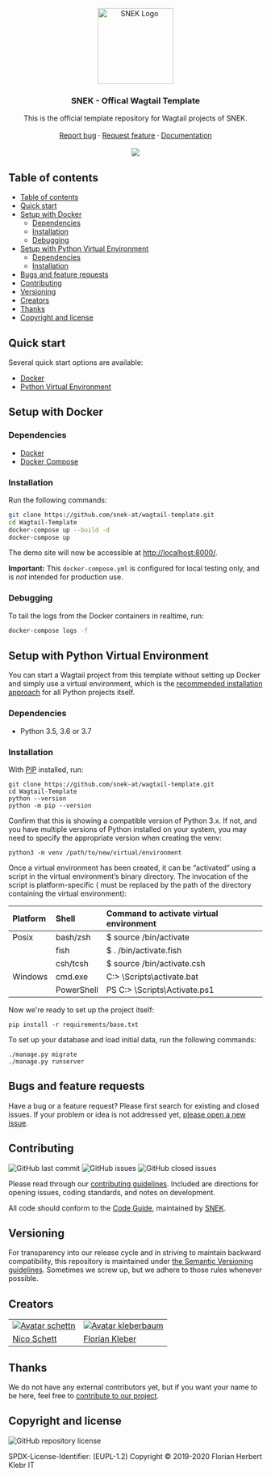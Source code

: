 <p align="center">
  <a href="https://snek.at/" target="_blank" rel="noopener noreferrer">
    <img src="https://avatars2.githubusercontent.com/u/55870326?s=400&u=c6c7f06305ddc94747d474850fde7b2044f53838&v=4" alt="SNEK Logo" height="150">
  </a>
</p>

<h3 align="center">SNEK - Offical Wagtail Template</h3>

<p align="center">
  This is the official template repository for Wagtail projects of SNEK.
  <br>
  <br>
  <a href="https://github.com/snek-at/wagtail-template/issues/new?template=bug_report.md">Report bug</a>
  ·
  <a href="https://github.com/snek-at/wagtail-template/issues/new?template=feature_request.md">Request feature</a>
  ·
  <a href="https://www.overleaf.com/read/bcxwhwbhrmps">Documentation</a>
  <br>
  <br>
  <a href="https://www.codacy.com/app/kleberbaum/wagtail-template">
    <img src="https://api.codacy.com/project/badge/Grade/20d80a1790c44c90a3376e77d34a99ff" />
  </a>
</p>

## Table of contents

-   [Table of contents](#table-of-contents)
-   [Quick start](#quick-start)
-   [Setup with Docker](#setup-with-docker)
    -   [Dependencies](#dependencies)
    -   [Installation](#installation)
    -   [Debugging](#debugging)
-   [Setup with Python Virtual Environment](#setup-with-python-virtual-environment)
    -   [Dependencies](#dependencies-1)
    -   [Installation](#installation-1)
-   [Bugs and feature requests](#bugs-and-feature-requests)
-   [Contributing](#contributing)
-   [Versioning](#versioning)
-   [Creators](#creators)
-   [Thanks](#thanks)
-   [Copyright and license](#copyright-and-license)

## [](#quick-start)Quick start

Several quick start options are available:

-   [Docker](#setup-with-docker)
-   [Python Virtual Environment](#setup-with-python-virtual-environment)

## [](#setup-with-docker)Setup with Docker

### Dependencies

-   [Docker](https://docs.docker.com/engine/installation/)
-   [Docker Compose](https://docs.docker.com/compose/install/)

### Installation

Run the following commands:

```bash
git clone https://github.com/snek-at/wagtail-template.git
cd Wagtail-Template
docker-compose up --build -d
docker-compose up
```

The demo site will now be accessible at <http://localhost:8000/>.

**Important:** This `docker-compose.yml` is configured for local testing only, and is _not_ intended for production use.

### Debugging

To tail the logs from the Docker containers in realtime, run:

```bash
docker-compose logs -f
```

## [](#setup-with-python-virtual-environment)Setup with Python Virtual Environment

You can start a Wagtail project from this template without setting up Docker and simply use a virtual environment,
which is the [recommended installation approach](https://docs.python.org/3/library/venv.html) for all Python projects itself.

### Dependencies

-   Python 3.5, 3.6 or 3.7

### Installation

With [PIP](https://github.com/pypa/pip) installed, run:

    git clone https://github.com/snek-at/wagtail-template.git
    cd Wagtail-Template
    python --version
    python -m pip --version

Confirm that this is showing a compatible version of Python 3.x. If not, and you have multiple versions
of Python installed on your system, you may need to specify the appropriate version when creating the venv:

    python3 -m venv /path/to/new/virtual/environment

Once a virtual environment has been created, it can be “activated” using a script in the virtual environment’s
binary directory. The invocation of the script is platform-specific (<venv> must be replaced by the path of the
directory containing the virtual environment):

| Platform | Shell      | Command to activate virtual environment |
| :------- | :--------- | :-------------------------------------- |
| Posix    | bash/zsh   | \$ source <venv>/bin/activate      |
|          | fish       | \$ . <venv>/bin/activate.fish      |
|          | csh/tcsh   | \$ source <venv>/bin/activate.csh  |
| Windows  | cmd.exe    | C:> <venv>\\Scripts\\activate.bat       |
|          | PowerShell | PS C:> <venv>\\Scripts\\Activate.ps1    |

Now we're ready to set up the project itself:

    pip install -r requirements/base.txt

To set up your database and load initial data, run the following commands:

    ./manage.py migrate
    ./manage.py runserver
    
## [](#bug-and-feature-requests)Bugs and feature requests

Have a bug or a feature request? Please first search for existing and closed issues. If your problem or idea is not
addressed yet, [please open a new issue](https://github.com/snek-at/wagtail-template/issues/new/choose).

## [](#contributing)Contributing

![GitHub last commit](https://img.shields.io/github/last-commit/snek-at/wagtail-template)
![GitHub issues](https://img.shields.io/github/issues-raw/snek-at/wagtail-template)
![GitHub closed issues](https://img.shields.io/github/issues-closed-raw/snek-at/wagtail-template?color=green)

Please read through our
[contributing guidelines](https://github.com/snek-at/wagtail-template/blob/master/CONTRIBUTING.md). Included are
directions for opening issues, coding standards, and notes on development.

All code should conform to the [Code Guide](https://github.com/snek-at/tonic/blob/master/STYLE_GUIDE.md), maintained by
[SNEK](https://github.com/snek-at).

## [](#versioning)Versioning

For transparency into our release cycle and in striving to maintain backward compatibility, this repository is
maintained under [the Semantic Versioning guidelines](https://semver.org/). Sometimes we screw up, but we adhere to
those rules whenever possible.

## [](#creators)Creators

<table border="0">
	<tr>
		<td>
		<a href="https://github.com/schettn">
			<img src="https://avatars.githubusercontent.com/schettn?s=100" alt="Avatar schettn">
		</a>
		</td>
    <td>
      <a href="https://github.com/kleberbaum">
        <img src="https://avatars.githubusercontent.com/kleberbaum?s=100" alt="Avatar kleberbaum">
      </a>
    </td>
    </tr>
    <tr>
    	<td><a href="https://github.com/schettn">Nico Schett</a></td>
    	<td><a href="https://github.com/kleberbaum">Florian Kleber</a></td>
    </tr>
</table>

## [](#thanks)Thanks

We do not have any external contributors yet, but if you want your name to be here, feel free
to [contribute to our project](#contributing).

## [](#copyright-and-license)Copyright and license

![GitHub repository license](https://img.shields.io/badge/license-EUPL--1.2-blue)

SPDX-License-Identifier: (EUPL-1.2)
Copyright © 2019-2020 Florian Herbert Klebr IT
